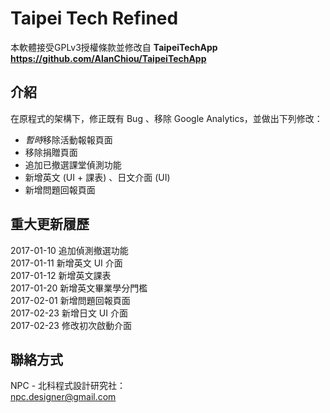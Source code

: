 # Taipei Tech Refined #
本軟體接受GPLv3授權條款並修改自 **TaipeiTechApp https://github.com/AlanChiou/TaipeiTechApp**

## 介紹 ##
在原程式的架構下，修正既有 Bug 、移除 Google Analytics，並做出下列修改：  
  - *暫時*移除活動報報頁面  
  - 移除捐贈頁面  
  - 追加已撤選課堂偵測功能  
  - 新增英文 (UI + 課表) 、日文介面 (UI)  
  - 新增問題回報頁面
  
## 重大更新履歷 ##
  2017-01-10 追加偵測撤選功能  
  2017-01-11 新增英文 UI 介面  
  2017-01-12 新增英文課表  
  2017-01-20 新增英文畢業學分門檻  
  2017-02-01 新增問題回報頁面  
  2017-02-23 新增日文 UI 介面  
  2017-02-23 修改初次啟動介面
  
## 聯絡方式 ##
  NPC - 北科程式設計研究社：  
  [npc.designer@gmail.com](mailto:npc.designer@gmail.com)
